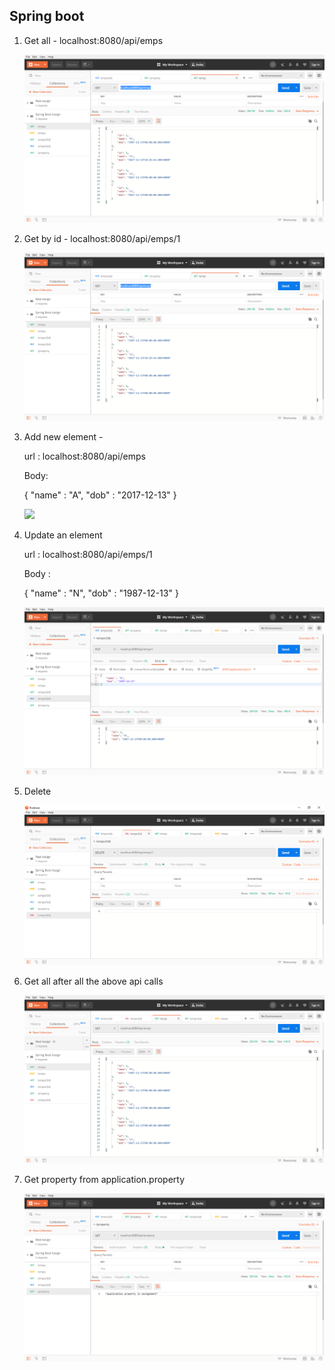 ## Spring boot 

1. Get all - localhost:8080/api/emps

   ![](https://github.com/PrajwalTS-accolite/au2019/blob/2aug_am_springboot/Images/getall.PNG?raw=true)

2. Get by id - localhost:8080/api/emps/1

   ![](https://github.com/PrajwalTS-accolite/au2019/blob/2aug_am_springboot/Images/getall.PNG?raw=true)

3. Add new element - 

   url : localhost:8080/api/emps

   Body:

   {
   	"name" : "A",
   	"dob" : "2017-12-13"
   }

   ![](![post.PNG](https://github.com/PrajwalTS-accolite/au2019/blob/2aug_am_springboot/Images/post.PNG?raw=true))

4. Update an element

   url : localhost:8080/api/emps/1

   Body :

   {
   	"name" : "N",
   	"dob" : "1987-12-13"
   }

   ![](https://github.com/PrajwalTS-accolite/au2019/blob/2aug_am_springboot/Images/put.PNG?raw=true)

5. Delete 

   ![](https://github.com/PrajwalTS-accolite/au2019/blob/2aug_am_springboot/Images/delete.PNG?raw=true)

6. Get all after all the above api calls

   ![](https://github.com/PrajwalTS-accolite/au2019/blob/2aug_am_springboot/Images/getallLast.PNG?raw=true)

7. Get property from application.property

   ![](https://github.com/PrajwalTS-accolite/au2019/blob/2aug_am_springboot/Images/applicationProperty.PNG?raw=true)